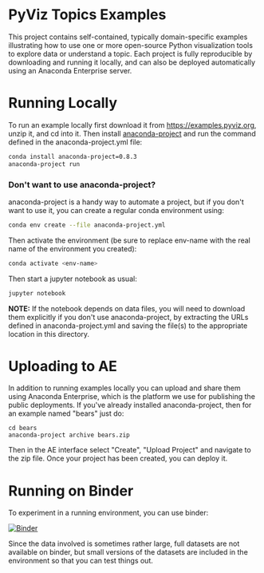 # PyViz Topics Examples

This project contains self-contained, typically domain-specific
examples illustrating how to use one or more open-source Python
visualization tools to explore data or understand a topic. Each
project is fully reproducible by downloading and running it locally,
and can also be deployed automatically using an Anaconda Enterprise
server.

# Running Locally

To run an example locally first download it from https://examples.pyviz.org,
unzip it, and cd into it. Then install 
[anaconda-project](https://anaconda-project.readthedocs.io) and
run the command defined in the anaconda-project.yml file:

```bash
conda install anaconda-project=0.8.3
anaconda-project run
```

### Don't want to use anaconda-project?
anaconda-project is a handy way to automate a project, but if you 
don't want to use it, you can create a regular conda environment using:

```bash
conda env create --file anaconda-project.yml
```

Then activate the environment (be sure to replace env-name with the 
real name of the environment you created):

```bash
conda activate <env-name>
```

Then start a jupyter notebook as usual:

```bash
jupyter notebook
```

**NOTE:** If the notebook depends on data files, you will need to
download them explicitly if you don't use anaconda-project, by
extracting the URLs defined in anaconda-project.yml and saving
the file(s) to the appropriate location in this directory.

# Uploading to AE

In addition to running examples locally you can upload and share them
using Anaconda Enterprise, which is the platform we use for publishing
the public deployments. If you've already installed anaconda-project,
then for an example named "bears" just do:

```
cd bears
anaconda-project archive bears.zip
```

Then in the AE interface select "Create", "Upload Project" and navigate
to the zip file. Once your project has been created, you can deploy it.

# Running on Binder

To experiment in a running environment, you can use binder:

[![Binder](https://mybinder.org/badge_logo.svg)](https://mybinder.org/v2/gh/pyviz-topics/examples/main)

Since the data involved is sometimes rather large, full datasets
are not available on binder, but small versions of the datasets
are included in the environment so that you can test things out.
